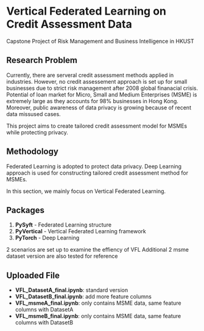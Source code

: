 # Vertical Federated Learning on Credit Assessment Data
Capstone Project of Risk Management and Business Intelligence in HKUST

## Research Problem
Currently, there are serveral credit assessment methods applied in industries. However, no credit assessement approach is set up for small businesses due to strict risk management after 2008 global finanacial crisis. Potential of loan market for Micro, Small and Medium Enterprises (MSME) is extremely large as they accounts for 98% businesses in Hong Kong. Moreover, public awareness of data privacy is growing because of recent data missused cases.  

This project aims to create tailored credit assessment model for MSMEs while protecting privacy.

## Methodology
Federated Learning is adopted to protect data privacy. 
Deep Learning approach is used for constructing tailored credit assessment method for MSMEs.

In this section, we mainly focus on Vertical Federated Learning.

## Packages
1. **PySyft** - Federated Learning structure
2. **PyVertical** - Vertical Federated Learning framework
3. **PyTorch** - Deep Learning

2 scenarios are set up to examine the effiency of VFL
Additional 2 msme dataset version are also tested for reference
## Uploaded File
- **VFL_DatasetA_final.ipynb**: standard version
- **VFL_DatasetB_final.ipynb**: add more feature columns
- **VFL_msmeA_final.ipynb**: only contains MSME data, same feature columns with DatasetA
- **VFL_msmeB_final.ipynb**: only contains MSME data, same feature columns with DatasetB
